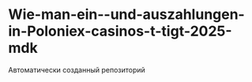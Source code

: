 # Wie-man-ein--und-auszahlungen-in-Poloniex-casinos-t-tigt-2025-mdk
Автоматически созданный репозиторий
